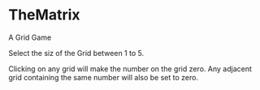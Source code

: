 # TheMatrix
A Grid Game

Select the siz of the Grid between 1 to 5.

Clicking on any grid will make the number on the grid zero.
Any adjacent grid containing the same number will also be set to zero.
